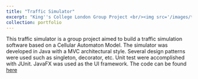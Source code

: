 ```yaml
---
title: "Traffic Simulator"
excerpt: "King''s College London Group Project <br/><img src='/images/traffic.png'>"
collection: portfolio
---
```


This traffic simulator is a group project aimed to build a traffic simulation software based on a Cellular Automaton Model. The simulator was developed in Java with a MVC architectural style. Several design patterns were used such as singleton, decorator, etc. Unit test were accomplished with JUnit. JavaFX was used as the UI framework. The code can be found [here](https://github.com/violetavk/LondonSW_trafficsimulator)
